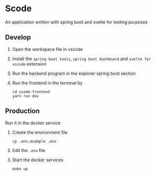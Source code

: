 # Scode

An application written with spring boot and svelte for testing purposes

## Develop

1. Open the workspace file in vscode
2. Install the `spring boot tools`, `spring boot dashboard` and `svelte for vscode` extension
3. Run the backend program in the explorer spring boot section
4. Run the frontend in the terminal by

    ```
    cd scode-frontend
    yarn run dev
    ```

## Production

Run it in the docker service

1. Create the environment file

    ```
    cp .env.example .env
    ```

2. Edit the `.env` file
3. Start the docker services

    ```
    make up
    ```
